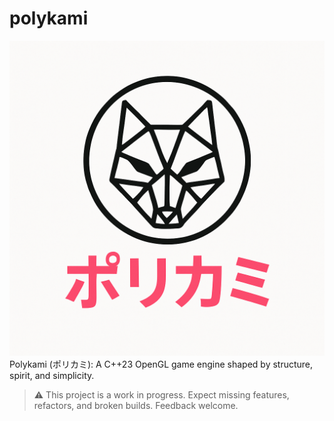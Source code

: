 # polykami
![Logo](polykami_logo.png)
Polykami (ポリカミ): A C++23 OpenGL game engine shaped by structure, spirit, and simplicity.
> ⚠️ This project is a work in progress. Expect missing features, refactors, and broken builds. Feedback welcome.
